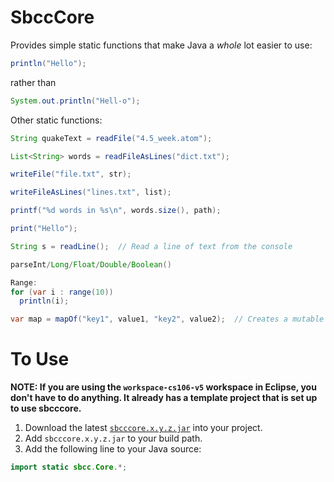 # SbccCore
Provides simple static functions that make Java a *whole* lot easier to use:

```java
println("Hello");
```
rather than 
```java
System.out.println("Hell-o");
```
Other static functions:
```java
String quakeText = readFile("4.5_week.atom");

List<String> words = readFileAsLines("dict.txt");

writeFile("file.txt", str);

writeFileAsLines("lines.txt", list);

printf("%d words in %s\n", words.size(), path);

print("Hello");

String s = readLine();  // Read a line of text from the console

parseInt/Long/Float/Double/Boolean()

Range:
for (var i : range(10))
  println(i);

var map = mapOf("key1", value1, "key2", value2);  // Creates a mutable HashMap.  Supports up to 10 key/value pairs.
```

# To Use
**NOTE:  If you are using the `workspace-cs106-v5` workspace in Eclipse, you don't have to do anything.  It already has a template project that is set up to use sbcccore.**

1. Download the latest [`sbcccore.x.y.z.jar`](https://github.com/ProfessorStrenn/SbccCore/releases) into your project.
2. Add `sbcccore.x.y.z.jar` to your build path.
3. Add the following line to your Java source:
```java
import static sbcc.Core.*;

